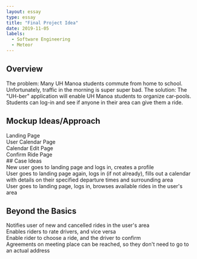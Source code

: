 ```yaml
---
layout: essay
type: essay
title: "Final Project Idea"
date: 2019-11-05
labels:
  - Software Engineering
  - Meteor
---
```

## Overview
  The problem: Many UH Manoa students commute from home to school. Unfortunately, traffic in the morning is super super bad. 
  The solution: The "UH-ber" application will enable UH Manoa students to organize car-pools. Students can log-in and see if anyone in
  their area can give them a ride. 
  
## Mockup Ideas/Approach
<div class="ui bulleted list">
    <div class="item">Landing Page</div>
    <div class="item">User Calendar Page</div>
    <div class="item">Calendar Edit Page</div>
    <div class="item">Confirm Ride Page</div>
</div>
## Case Ideas
<div class="ui bulleted list">
  <div class="item">New user goes to landing page and logs in, creates a profile</div>
  <div class="item">User goes to landing page again, logs in (if not already), fills out a calendar with details on their specified
    departure times and surrounding area
  </div>
  <div class="item">User goes to landing page, logs in, browses available rides in the user's area</div>
</div>
  
## Beyond the Basics
<div class="ui bulleted list">
  <div class="item">Notifies user of new and cancelled rides in the user's area</div>
  <div class="item">Enables riders to rate drivers, and vice versa</div>
  <div class="item">Enable rider to choose a ride, and the driver to confirm</div>
  <div class="item">Agreements on meeting place can be reached, so they don't need to go to an actual address</div>
</div>
